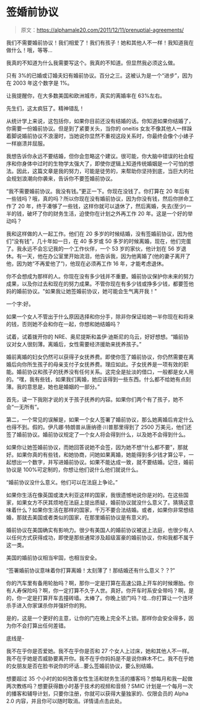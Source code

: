 # 签婚前协议

> 原文：<https://alphamale20.com/2011/12/11/prenuptial-agreements/>

我们不需要婚前协议！我们相爱了！我们有孩子！她和其他人不一样！我知道我在做什么！哦，等等...

我真的不知道为什么我需要写这个。我真的不知道。但显然我必须这么做。

只有 3%的已婚或订婚夫妇有婚前协议。百分之三。这被认为是一个“进步”，因为在 2003 年这个数字是 1%。

让我提醒你，在大多数美国和欧洲城市，真实的离婚率在 63%左右。

先生们，这太疯狂了。精神错乱！

从统计学上来说，这包括你，如果你目前还没有结婚的话。你知道如果你结婚了，你需要一份婚前协议。但是到了紧要关头，当你的 oneitis 女友不像其他人一样跺着脚说婚前协议不浪漫时，当她说你显然不重视这段关系时，你最终会像个小婊子一样崩溃并屈服。

我想告诉你永远不要结婚，但你会忽略这个建议。很可能，你大脑中错误的社会程序和你身体中过时的生物学太强大了，即使你逻辑上知道传统婚姻是一个可怕的想法。因此，这篇文章是我的努力，可能是徒劳的，来帮助你坚持到底，当巨大的社会规划浪潮向你袭来，告诉你不要签婚前协议。

“我不需要婚前协议。我没有钱。”更正一下。你现在没钱了。你打算在 20 年后有一些钱吗？哦，真的吗？所以你现在没有婚前协议，因为你没有钱，然后你拼命工作了 20 年，终于凑够了一些钱，这样你就可以退休了，然后离婚，失去(至少)一半的钱，破坏了你的财务生活，迫使你在计划之外再工作 20 年。这是一个好的举动吗？

我和这样做的人一起工作。他们在 20 多岁的时候结婚，没有签婚前协议，因为他们“没有钱”，几十年如一日，在 40 多岁或 50 多岁的时候离婚，现在，他们完蛋了。我永远不会忘记我的一个工作伙伴，一个 53 岁的家伙，他计划在 56 岁退休。有一天，他在办公室里开始流泪，他告诉我，因为他离婚了(他的妻子离开了他，因为她“不再爱他了”)，他现在必须再工作 16 年，才能考虑退休。

你不会想成为那样的人。你现在没有多少钱并不重要。婚前协议保护你未来的努力成果，以及你过去和现在的努力成果。不管你现在有多少钱或挣多少钱，都要签他妈的婚前协议。"如果我让她签婚前协议，她可能会生气离开我！"

一个字:好。

如果一个女人不管出于什么原因选择和你分手，除非你保证给她一半你现在和将来的钱，否则她不会和你在一起，你想和她结婚吗？

试着，试着拨开你的 NRE、奥尼提斯和盖伊·迪斯尼的乌云，好好想想。“婚前协议对女人很刻薄。离婚后，女性需要经济援助来抚养孩子。”

婚前离婚的妇女仍然可以获得子女抚养费。即使你签了婚前协议，你仍然需要在离婚后向你所生孩子的母亲支付子女抚养费。理应如此。子女抚养是一项有效的职能。婚前协议和孩子的抚养没有任何关系。这完全是扯淡的借口，一般都是女人用的。“嘿，我有些钱，如果我们离婚，她应该得到一些东西。什么都不给她有点刻薄。我的意思是，她也是婚姻的一部分。”

首先，读一下我刚才说的关于孩子抚养的内容。如果你们两个有了孩子，她不会“一无所有”。

第二，一个常见的误解是，如果一个女人签署了婚前协议，那么她离婚后肯定什么也得不到。假的。伊凡娜·特朗普从唐纳德·川普那里得到了 2500 万美元，他们还签了婚前协议。婚前协议规定了一个女人将会得到什么，以及她不会得到什么。

如果你让她签婚前协议，而她回答说她不会签，因为她不想“什么都不要”，那就好。如果你真的有些钱，和她协商，问她如果离婚，她能得到多少钱才算公平，一起想出一个数字，并写进婚前协议。如果不能达成一致，就不要结婚。记住，婚前协议是 100%可定制的，你想让他们说什么他们就说什么。

“婚前协议没什么意义。他们可以在法庭上争论。”

如果你生活在像英国或澳大利亚这样的国家，我很遗憾地说你是对的。在这些国家，如果女方不厌其烦地在法庭上提出质疑，婚前协议就没什么意义了。猜猜这意味着什么？如果你生活在那样的国家，千万不要合法结婚。或者，如果你非常想结婚，那就去美国或者类似的国家，在那里婚前协议是有意义的。

婚前协议在美国确实有影响力。很少有美国人的婚前协议被送上法庭，也很少有人以任何方式获得成功，即使是那些通常涉及超级富豪的婚前协议，你和我都不属于这一类。

美国的婚前协议相当牢固，也相当安全。

“签署婚前协议意味着你打算离婚！太刻薄了！那结婚还有什么意义？？?"

你的汽车里有备用轮胎吗？啊，那你一定是打算在高速公路上开车的时候爆胎。你有人寿保险吗？啊，你一定打算不久于人世。真好。你开车时系安全带吗？啊，是的，你一定是打算开车去撞砖墙。太棒了。你晚上锁门吗？哇...你打算让一个连环杀手进入你家谋杀你并强奸你的狗。

是的，这是一个更好的主意，让你的门在晚上完全不上锁。那样你会安全得多，因为你不会打算出任何差错。

底线是-

我不在乎你是否爱她。我不在乎你是否和 27 个女人上过床，她和其他人不一样。我不在乎她是否威胁要离开你。我不在乎你妈妈是不是说你麻木不仁。我不在乎她的女朋友是否在脸书说你的坏话...要么签婚前协议，要么别结婚。

想要超过 35 个小时的如何改善女性生活和财务生活的播客吗？想每月和我一起做两次教练吗？想要获得数小时基于技术的视频和音频？SMIC 计划是一个每月一次的播客和辅导计划，只要你注册，你就可以获得大量独家的、仅限会员的 Alpha 2.0 内容，并且你可以随时取消。详情请点击此处。